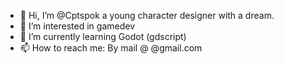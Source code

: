 - 👋 Hi, I’m @Cptspok a young character designer with a dream.
- 👀 I’m interested in gamedev
- 🌱 I’m currently learning Godot (gdscript)
- 📫 How to reach me:
By mail @ @gmail.com

<!---
Cptspok/Cptspok is a ✨ special ✨ repository because its `README.md` (this file) appears on your GitHub profile.
You can click the Preview link to take a look at your changes.
--->
